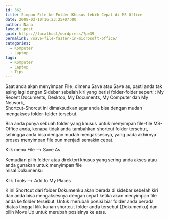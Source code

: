 ```yaml
---
id: 362
title: Simpan File ke Folder Khusus lebih Cepat di MS-Office
date: 2008-03-10T16:23:25+07:00
author: Nana
layout: post
guid: https://localhost/wordpress/?p=39
permalink: /save-file-faster-in-microsoft-office/
categories:
  - Komputer
  - Laptop
tags:
  - Komputer
  - Laptop
  - Tips
---
```

Saat anda akan menyimpan File, dimenu Save atau Save as, pasti anda tak asing lagi dengan Sidebar sebelah kiri yang berisi folder-folder seperti : My Recent Documents, Desktop, My Documents, My Computer dan My Network,  
Shortcut-Shorcut ini dimaksudkan agar anda bisa dengan mudah mengakses folder-folder tersebut.

Bila anda punya sebuah folder yang khusus untuk menyimpan file-file MS-Office anda, kenapa tidak anda tambahkan shortcut folder tersebut, sehingga anda bisa dengan mudah mengaksesnya, yang pada akhirnya proses menyimpan file pun menjadi semakin cepat.

Klik menu File &#8211;> Save As

Kemudian pilih folder atau direktori khusus yang sering anda akses atau anda gunakan untuk menyimpan file  
misal Dokumenku

Klik Tools &#8211;> Add to My Places

K ini Shortcut dari folder Dokumenku akan berada di sidebar sebelah kiri dan anda bisa mengaksesnya dengan cepat ketika akan menyimpan file anda ke folder tersebut. Untuk merubah posisi biar folder anda berada diatas tinggal klik kanan shortcut folder anda tersebut (Dokumenku) dan pilih Move Up untuk merubah posisinya ke atas.